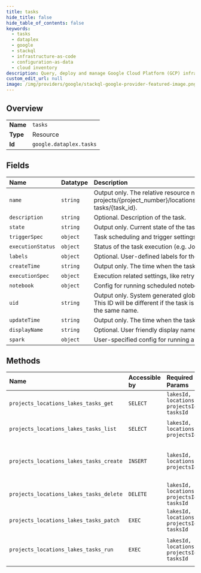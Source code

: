 ```yaml
---
title: tasks
hide_title: false
hide_table_of_contents: false
keywords:
  - tasks
  - dataplex
  - google    
  - stackql
  - infrastructure-as-code
  - configuration-as-data
  - cloud inventory
description: Query, deploy and manage Google Cloud Platform (GCP) infrastructure and resources using SQL
custom_edit_url: null
image: /img/providers/google/stackql-google-provider-featured-image.png
---
```

  
    

## Overview
<table><tbody>
<tr><td><b>Name</b></td><td><code>tasks</code></td></tr>
<tr><td><b>Type</b></td><td>Resource</td></tr>
<tr><td><b>Id</b></td><td><code>google.dataplex.tasks</code></td></tr>
</tbody></table>

## Fields
| Name | Datatype | Description |
|:-----|:---------|:------------|
| `name` | `string` | Output only. The relative resource name of the task, of the form: projects/&#123;project_number&#125;/locations/&#123;location_id&#125;/lakes/&#123;lake_id&#125;/ tasks/&#123;task_id&#125;. |
| `description` | `string` | Optional. Description of the task. |
| `state` | `string` | Output only. Current state of the task. |
| `triggerSpec` | `object` | Task scheduling and trigger settings. |
| `executionStatus` | `object` | Status of the task execution (e.g. Jobs). |
| `labels` | `object` | Optional. User-defined labels for the task. |
| `createTime` | `string` | Output only. The time when the task was created. |
| `executionSpec` | `object` | Execution related settings, like retry and service_account. |
| `notebook` | `object` | Config for running scheduled notebooks. |
| `uid` | `string` | Output only. System generated globally unique ID for the task. This ID will be different if the task is deleted and re-created with the same name. |
| `updateTime` | `string` | Output only. The time when the task was last updated. |
| `displayName` | `string` | Optional. User friendly display name. |
| `spark` | `object` | User-specified config for running a Spark task. |
## Methods
| Name | Accessible by | Required Params | Description |
|:-----|:--------------|:----------------|:------------|
| `projects_locations_lakes_tasks_get` | `SELECT` | `lakesId, locationsId, projectsId, tasksId` | Get task resource. |
| `projects_locations_lakes_tasks_list` | `SELECT` | `lakesId, locationsId, projectsId` | Lists tasks under the given lake. |
| `projects_locations_lakes_tasks_create` | `INSERT` | `lakesId, locationsId, projectsId` | Creates a task resource within a lake. |
| `projects_locations_lakes_tasks_delete` | `DELETE` | `lakesId, locationsId, projectsId, tasksId` | Delete the task resource. |
| `projects_locations_lakes_tasks_patch` | `EXEC` | `lakesId, locationsId, projectsId, tasksId` | Update the task resource. |
| `projects_locations_lakes_tasks_run` | `EXEC` | `lakesId, locationsId, projectsId, tasksId` | Run an on demand execution of a Task. |
